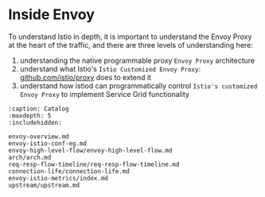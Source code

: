 # Inside Envoy

To understand Istio in depth, it is important to understand the Envoy Proxy at the heart of the traffic, and there are three levels of understanding here:
1. understanding the native programmable proxy `Envoy Proxy` architecture
2. understand what Istio's `Istio Customized Envoy Proxy`: [github.com/istio/proxy](https://github.com/istio/proxy) does to extend it
3. understand how istiod can programmatically control `Istio's customized Envoy Proxy` to implement Service Grid functionality

```{toctree}
:caption: Catalog
:maxdepth: 5
:includehidden: 

envoy-overview.md
envoy-istio-conf-eg.md
envoy-high-level-flow/envoy-high-level-flow.md
arch/arch.md
req-resp-flow-timeline/req-resp-flow-timeline.md
connection-life/connection-life.md
envoy-istio-metrics/index.md
upstream/upstream.md
```